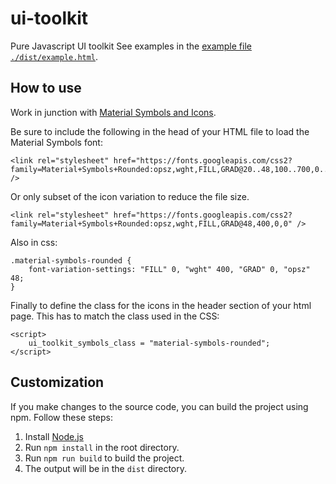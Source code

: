 # ui-toolkit

Pure Javascript UI toolkit
See examples in the [example file `./dist/example.html`](./dist/example.html).

## How to use

Work in junction with [Material Symbols and Icons](https://fonts.google.com/icons).

Be sure to include the following in the head of your HTML file to load the Material Symbols font:

```
<link rel="stylesheet" href="https://fonts.googleapis.com/css2?family=Material+Symbols+Rounded:opsz,wght,FILL,GRAD@20..48,100..700,0..1,-50..200" />
```

Or only subset of the icon variation to reduce the file size.

```
<link rel="stylesheet" href="https://fonts.googleapis.com/css2?family=Material+Symbols+Rounded:opsz,wght,FILL,GRAD@48,400,0,0" />
```

Also in css:

```
.material-symbols-rounded {
    font-variation-settings: "FILL" 0, "wght" 400, "GRAD" 0, "opsz" 48;
}
```

Finally to define the class for the icons in the header section of your html page.
This has to match the class used in the CSS:

```
<script>
    ui_toolkit_symbols_class = "material-symbols-rounded";
</script>
```

## Customization

If you make changes to the source code, you can build the project using npm. Follow these steps:

1. Install [Node.js](https://nodejs.org/en/download/)
2. Run `npm install` in the root directory.
3. Run `npm run build` to build the project.
4. The output will be in the `dist` directory.
